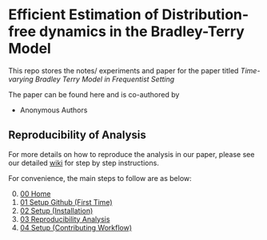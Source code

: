 # Efficient Estimation of Distribution-free dynamics in the Bradley-Terry Model

This repo stores the notes/ experiments and paper for
the paper titled _Time-varying Bradley Terry Model in Frequentist Setting_

The paper can be found here and is co-authored by
  - Anonymous Authors

## Reproducibility of Analysis

For more details on how to reproduce the analysis in our paper, 
please see our detailed [wiki](https://github.com/shamindras/bradley-terry-convexopt/wiki/%5B00%5D-Home)
for step by step instructions. 

For convenience, the main steps to follow are as below:

0. [00 Home](https://github.com/shamindras/bradley-terry-convexopt/wiki/%5B00%5D-Home)
1. [01 Setup Github (First Time)](https://github.com/shamindras/bradley-terry-convexopt/wiki/%5B01%5D-Setup-Github-(First-Time))
2. [02 Setup (Installation)](https://github.com/shamindras/bradley-terry-convexopt/wiki/%5B02%5D-Setup-(Installation))
3. [03 Reproducibility Analysis](https://github.com/shamindras/bradley-terry-convexopt/wiki/%5B03%5D-Reproducibility-Analysis)
4. [04 Setup (Contributing Workflow)](https://github.com/shamindras/bradley-terry-convexopt/wiki/%5B04%5D-Setup-(Contributing-Workflow))
